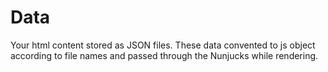 # Data
Your html content stored as JSON files. These data convented to js object according to file names and passed through 
the Nunjucks while rendering.